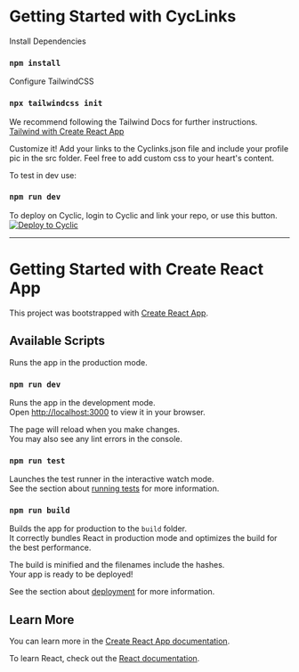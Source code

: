 

# Getting Started with CycLinks

Install Dependencies

### ```npm install```

Configure TailwindCSS

### ```npx tailwindcss init```
We recommend following the Tailwind Docs for further instructions. [Tailwind with Create React App](https://tailwindcss.com/docs/guides/create-react-app)

Customize it!
Add your links to the Cyclinks.json file and include your profile pic in the src folder. Feel free to add custom css to your heart's content.

To test in dev use:
### ```npm run dev```

To deploy on Cyclic, login to Cyclic and link your repo, or use this button.
[![Deploy to Cyclic](https://deploy.cyclic.app/button.svg)](https://deploy.cyclic.app/)

---

# Getting Started with Create React App

This project was bootstrapped with [Create React App](https://github.com/facebook/create-react-app).

## Available Scripts

Runs the app in the production mode.

### `npm run dev`

Runs the app in the development mode.\
Open [http://localhost:3000](http://localhost:3000) to view it in your browser.

The page will reload when you make changes.\
You may also see any lint errors in the console.

### `npm run test`

Launches the test runner in the interactive watch mode.\
See the section about [running tests](https://facebook.github.io/create-react-app/docs/running-tests) for more information.

### `npm run build`

Builds the app for production to the `build` folder.\
It correctly bundles React in production mode and optimizes the build for the best performance.

The build is minified and the filenames include the hashes.\
Your app is ready to be deployed!

See the section about [deployment](https://facebook.github.io/create-react-app/docs/deployment) for more information.

## Learn More

You can learn more in the [Create React App documentation](https://facebook.github.io/create-react-app/docs/getting-started).

To learn React, check out the [React documentation](https://reactjs.org/).

